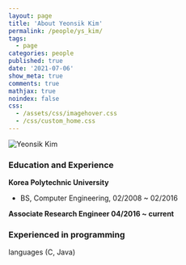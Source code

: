 ```yaml
---
layout: page
title: 'About Yeonsik Kim'
permalink: /people/ys_kim/
tags:
  - page
categories: people
published: true
date: '2021-07-06'
show_meta: true
comments: true
mathjax: true
noindex: false
css:
  - /assets/css/imagehover.css
  - /css/custom_home.css
---
```


<iv class="row">
<div class="col"><div class="holder smooth">
    <img src="{{ site.url }}/assets/img/people/ys_kim.png" alt="Yeonsik Kim" />
</div></div>
</div>

### Education and Experience

**Korea Polytechnic University**
- BS, Computer Engineering, 02/2008 ~ 02/2016

**Associate Research Engineer 04/2016 ~ current**


### Experienced in programming
languages (C, Java)




